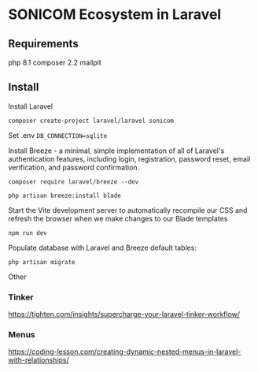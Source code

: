 # SONICOM Ecosystem in Laravel

## Requirements

php 8.1
composer 2.2
mailpit

## Install

Install Laravel

	composer create-project laravel/laravel sonicom

Set .env `DB_CONNECTION=sqlite`

Install Breeze - a minimal, simple implementation of all of Laravel's authentication features, including login, registration, password reset, email verification, and password confirmation.

	composer require laravel/breeze --dev

	php artisan breeze:install blade

Start the Vite development server to automatically recompile our CSS and refresh the browser when we make changes to our Blade templates

	npm run dev

Populate database with Laravel and Breeze default tables:

	php artisan migrate

Other
### Tinker

<https://tighten.com/insights/supercharge-your-laravel-tinker-workflow/>

### Menus

<https://coding-lesson.com/creating-dynamic-nested-menus-in-laravel-with-relationships/>
